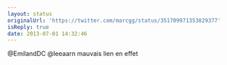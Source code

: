 ```yaml
---
layout: status
originalUrl: 'https://twitter.com/marcgg/status/351709971353829377'
isReply: true
date: 2013-07-01 14:32:46
---
```


@EmilandDC @leeaarn mauvais lien en effet
